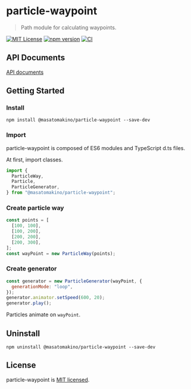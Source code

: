 # particle-waypoint

> Path module for calculating waypoints.

[![MIT License](http://img.shields.io/badge/license-MIT-blue.svg?style=flat)](LICENSE)
[![npm version](https://badge.fury.io/js/@masatomakino%2Fparticle-waypoint.svg)](https://badge.fury.io/js/@masatomakino%2Fparticle-waypoint)
[![CI](https://github.com/MasatoMakino/particle-waypoint/actions/workflows/ci_main.yml/badge.svg)](https://github.com/MasatoMakino/particle-waypoint/actions/workflows/ci_main.yml)

## API Documents

[API documents](https://masatomakino.github.io/particle-waypoint/api/)

## Getting Started

### Install

```shell
npm install @masatomakino/particle-waypoint --save-dev
```

### Import

particle-waypoint is composed of ES6 modules and TypeScript d.ts files.

At first, import classes.

```js
import {
  ParticleWay,
  Particle,
  ParticleGenerator,
} from "@masatomakino/particle-waypoint";
```

### Create particle way

```js
const points = [
  [100, 100],
  [100, 200],
  [200, 200],
  [200, 300],
];
const wayPoint = new ParticleWay(points);
```

### Create generator

```js
const generator = new ParticleGenerator(wayPoint, {
  generationMode: "loop",
});
generator.animator.setSpeed(600, 20);
generator.play();
```

Particles animate on `wayPoint`.

## Uninstall

```shell script
npm uninstall @masatomakino/particle-waypoint --save-dev
```

## License

particle-waypoint is [MIT licensed](LICENSE).
